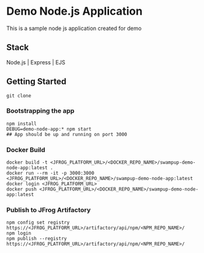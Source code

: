 # Demo Node.js Application
This is a sample node js application created for demo

## Stack
Node.js | Express | EJS

## Getting Started
```
git clone 
```

### Bootstrapping the app
```
npm install
DEBUG=demo-node-app:* npm start
## App should be up and running on port 3000
```

### Docker Build
```
docker build -t <JFROG_PLATFORM_URL>/<DOCKER_REPO_NAME>/swampup-demo-node-app:latest .
docker run --rm -it -p 3000:3000 <JFROG_PLATFORM_URL>/<DOCKER_REPO_NAME>/swampup-demo-node-app:latest
docker login <JFROG_PLATFORM_URL>
docker push <JFROG_PLATFORM_URL>/<DOCKER_REPO_NAME>/swampup-demo-node-app:latest
```

###  Publish to JFrog Artifactory
```
npm config set registry https://<JFROG_PLATFORM_URL>/artifactory/api/npm/<NPM_REPO_NAME>/
npm login
npm publish --registry https://<JFROG_PLATFORM_URL>/artifactory/api/npm/<NPM_REPO_NAME>/
```